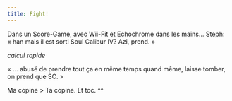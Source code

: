 ```yaml
---
title: Fight!
---
```


Dans un Score-Game, avec Wii-Fit et Echochrome dans les mains... Steph: « han
mais il est sorti Soul Calibur IV? Azi, prend. »

*calcul rapide*

« ... abusé de prendre tout ça en même temps quand même, laisse tomber, on
prend que SC. »

Ma copine > Ta copine. Et toc. ^^

